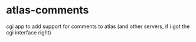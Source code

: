 # atlas-comments
cgi app to add support for comments to atlas (and other servers, if i got the cgi interface right)
